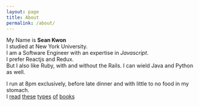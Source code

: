 ```yaml
---
layout: page
title: About
permalink: /about/
---
```


My Name is **Sean Kwon**  
I studied at New York University.  
I am a Software Engineer with an expertise in *Javascript*.  
I prefer Reactjs and Redux.  
But I also like Ruby, with and without the Rails. I can wield Java and
Python as well.  

I run at 8pm exclusively, before late dinner and with little to no food
in my stomach.  
I
[read](https://www.amazon.com/Giovannis-Room-James-Baldwin/dp/0345806565/ref=sr_1_1?s=books&ie=UTF8&qid=1489272619&sr=1-1&keywords=giovanni%27s+room)
[these](https://www.amazon.com/My-Bright-Abyss-Meditation-Believer/dp/0374534373/ref=sr_1_1?s=books&ie=UTF8&qid=1489272594&sr=1-1&keywords=my+bright+abyss)
[types](https://www.amazon.com/s/ref=nb_sb_ss_i_1_13?url=search-alias%3Dstripbooks&field-keywords=works+of+love+kierkegaard&sprefix=works+of+love%2Cstripbooks%2C207&crid=1FSUYDKYRROQ5)
[of](https://www.amazon.com/Holy-Bible-Containing-Testaments-Version/dp/0840713703)
[books](https://www.amazon.com/Runaway-Alice-Munro/dp/1400077915/ref=s9_psimh_gw_g14_i4_r?_encoding=UTF8&fpl=fresh&pf_rd_m=ATVPDKIKX0DER&pf_rd_s=&pf_rd_r=SNEN90P0CWWKX2DR7AXK&pf_rd_t=36701&pf_rd_p=1cded295-23b4-40b1-8da6-7c1c9eb81d33&pf_rd_i=desktop)  
